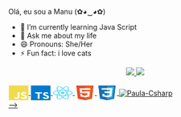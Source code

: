 Olá, eu sou a Manu (✿◕‿◕✿)


- 🌱 I’m currently learning Java Script
- 💬 Ask me about my life
- 😄 Pronouns: She/Her
- ⚡ Fun fact: i love cats

<div align="center">
  <a href="https://github.com/Schmdt12">
  <img height="180em" src="https://github-readme-stats.vercel.app/api?username=Schmdt12&show_icons=true&theme=dracula&include_all_commits=true&count_private=true"/>
  <img height="180em" src="https://github-readme-stats.vercel.app/api/top-langs/?username=Schmdt12&layout=compact&langs_count=7&theme=dracula"/>
</div>
  
  <div style="display: inline_block"><br>
  <img align="center" alt="Paula-Js" height="30" width="40" src="https://raw.githubusercontent.com/devicons/devicon/master/icons/javascript/javascript-plain.svg">
  <img align="center" alt="Paula-Ts" height="30" width="40" src="https://raw.githubusercontent.com/devicons/devicon/master/icons/typescript/typescript-plain.svg">
  <img align="center" alt="Paula-React" height="30" width="40" src="https://raw.githubusercontent.com/devicons/devicon/master/icons/react/react-original.svg">
  <img align="center" alt="Paula-HTML" height="30" width="40" src="https://raw.githubusercontent.com/devicons/devicon/master/icons/html5/html5-original.svg">
  <img align="center" alt="Paula-CSS" height="30" width="40" src="https://raw.githubusercontent.com/devicons/devicon/master/icons/css3/css3-original.svg">
  <img align="center" alt="Paula-Csharp" height="30" width="40" src="https://cdn.jsdelivr.net/gh/devicons/devicon/icons/nodejs/nodejs-original.svg" />
</div>
-->
